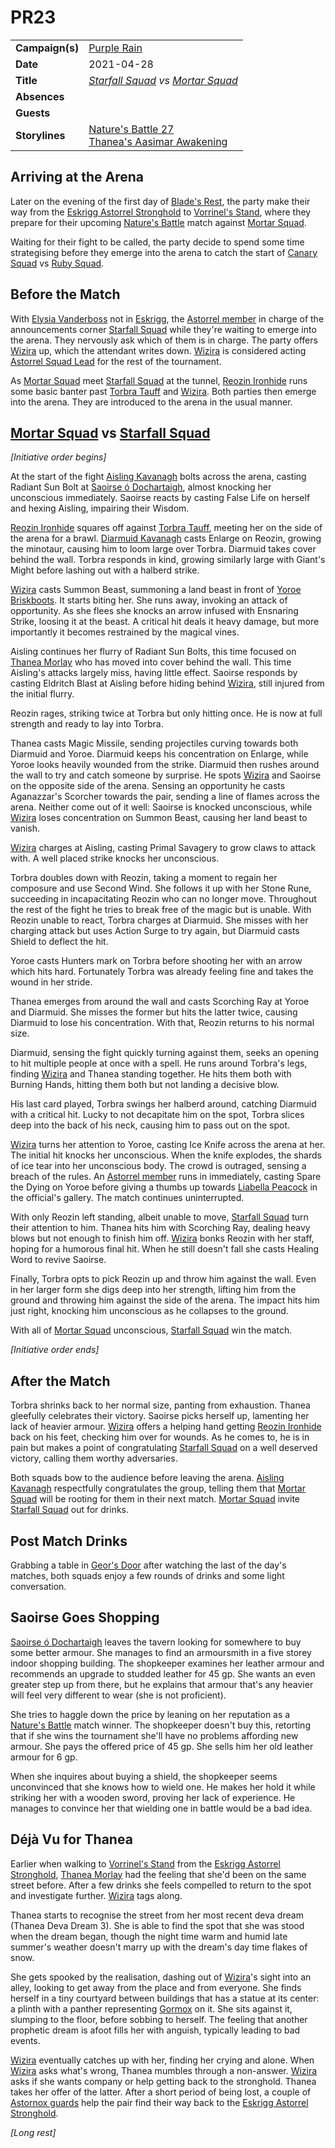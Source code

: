 # PR23

|||
| --- | --- |
| **Campaign(s)** | [Purple Rain](../campaigns/purple-rain.md) | session.2
| **Date** | 2021-04-28 |
| **Title** | *[Starfall Squad](../organisations/astorrel/squads/starfall-squad.md) vs [Mortar Squad](../organisations/astorrel/squads/mortar-squad.md)* |
| **Absences** | |
| **Guests** | |
| **Storylines** | [Nature's Battle 27](../storylines/natures-battle-27.md)<br />[Thanea's Aasimar Awakening](../storylines/thaneas-aasimar-awakening.md) |

## Arriving at the Arena

Later on the evening of the first day of [Blade's Rest](../festivals/blades-rest.md), the party make their way from the [Eskrigg Astorrel Stronghold](../places/strongholds/eskrigg-astorrel-stronghold.md) to [Vorrinel's Stand](../places/buildings/vorrinels-stand.md), where they prepare for their upcoming [Nature's Battle](../mechanics/roleplay/natures-battle.md) match against [Mortar Squad](../organisations/astorrel/squads/mortar-squad.md).

Waiting for their fight to be called, the party decide to spend some time strategising before they emerge into the arena to catch the start of [Canary Squad](../organisations/astorrel/squads/canary-squad.md) vs [Ruby Squad](../organisations/astorrel/squads/ruby-squad.md).

## Before the Match

With [Elysia Vanderboss](../characters/elysia-vanderboss.md) not in [Eskrigg](../places/cities/eskrigg.md), the [Astorrel member](../organisations/astorrel/ranks/astorrel-member.md) in charge of the announcements corner [Starfall Squad](../organisations/astorrel/squads/starfall-squad.md) while they're waiting to emerge into the arena. They nervously ask which of them is in charge. The party offers [Wizira](../characters/wizira.md) up, which the attendant writes down. [Wizira](../characters/wizira.md) is considered acting [Astorrel Squad Lead](../organisations/astorrel/ranks/astorrel-squad-lead.md) for the rest of the tournament.

As [Mortar Squad](../organisations/astorrel/squads/mortar-squad.md) meet [Starfall Squad](../organisations/astorrel/squads/starfall-squad.md) at the tunnel, [Reozin Ironhide](../characters/reozin-ironhide.md) runs some basic banter past [Torbra Tauff](../characters/torbra-tauff.md) and [Wizira](../characters/wizira.md). Both parties then emerge into the arena. They are introduced to the arena in the usual manner.

## [Mortar Squad](../organisations/astorrel/squads/mortar-squad.md) vs [Starfall Squad](../organisations/astorrel/squads/starfall-squad.md)

*[Initiative order begins]*

At the start of the fight [Aisling Kavanagh](../characters/aisling-kavanagh.md) bolts across the arena, casting Radiant Sun Bolt at [Saoirse ó Dochartaigh](../characters/saoirse-o-dochartaigh.md), almost knocking her unconscious immediately. Saoirse reacts by casting False Life on herself and hexing Aisling, impairing their Wisdom.

[Reozin Ironhide](../characters/reozin-ironhide.md) squares off against [Torbra Tauff](../characters/torbra-tauff.md), meeting her on the side of the arena for a brawl. [Diarmuid Kavanagh](../characters/diarmuid-kavanagh.md) casts Enlarge on Reozin, growing the minotaur, causing him to loom large over Torbra. Diarmuid takes cover behind the wall. Torbra responds in kind, growing similarly large with Giant's Might before lashing out with a halberd strike.

[Wizira](../characters/wizira.md) casts Summon Beast, summoning a land beast in front of [Yoroe Briskboots](../characters/yoroe-briskboots.md). It starts biting her. She runs away, invoking an attack of opportunity. As she flees she knocks an arrow infused with Ensnaring Strike, loosing it at the beast. A critical hit deals it heavy damage, but more importantly it becomes restrained by the magical vines.

Aisling continues her flurry of Radiant Sun Bolts, this time focused on [Thanea Morlay](../characters/thanea-morlay.md) who has moved into cover behind the wall. This time Aisling's attacks largely miss, having little effect. Saoirse responds by casting Eldritch Blast at Aisling before hiding behind [Wizira](../characters/wizira.md), still injured from the initial flurry.

Reozin rages, striking twice at Torbra but only hitting once. He is now at full strength and ready to lay into Torbra.

Thanea casts Magic Missile, sending projectiles curving towards both Diarmuid and Yoroe. Diarmuid keeps his concentration on Enlarge, while Yoroe looks heavily wounded from the strike. Diarmuid then rushes around the wall to try and catch someone by surprise. He spots [Wizira](../characters/wizira.md) and Saoirse on the opposite side of the arena. Sensing an opportunity he casts Aganazzar's Scorcher towards the pair, sending a line of flames across the arena. Neither come out of it well: Saoirse is knocked unconscious, while [Wizira](../characters/wizira.md) loses concentration on Summon Beast, causing her land beast to vanish.

[Wizira](../characters/wizira.md) charges at Aisling, casting Primal Savagery to grow claws to attack with. A well placed strike knocks her unconscious.

Torbra doubles down with Reozin, taking a moment to regain her composure and use Second Wind. She follows it up with her Stone Rune, succeeding in incapacitating Reozin who can no longer move. Throughout the rest of the fight he tries to break free of the magic but is unable. With Reozin unable to react, Torbra charges at Diarmuid. She misses with her charging attack but uses Action Surge to try again, but Diarmuid casts Shield to deflect the hit.

Yoroe casts Hunters mark on Torbra before shooting her with an arrow which hits hard. Fortunately Torbra was already feeling fine and takes the wound in her stride.

Thanea emerges from around the wall and casts Scorching Ray at Yoroe and Diarmuid. She misses the former but hits the latter twice, causing Diarmuid to lose his concentration. With that, Reozin returns to his normal size.

Diarmuid, sensing the fight quickly turning against them, seeks an opening to hit multiple people at once with a spell. He runs around Torbra's legs, finding [Wizira](../characters/wizira.md) and Thanea standing together. He hits them both with Burning Hands, hitting them both but not landing a decisive blow.

His last card played, Torbra swings her halberd around, catching Diarmuid with a critical hit. Lucky to not decapitate him on the spot, Torbra slices deep into the back of his neck, causing him to pass out on the spot.

[Wizira](../characters/wizira.md) turns her attention to Yoroe, casting Ice Knife across the arena at her. The initial hit knocks her unconscious. When the knife explodes, the shards of ice tear into her unconscious body. The crowd is outraged, sensing a breach of the rules. An [Astorrel member](../organisations/astorrel/ranks/astorrel-member.md) runs in immediately, casting Spare the Dying on Yoroe before giving a thumbs up towards [Liabella Peacock](../characters/liabella-peacock.md) in the official's gallery. The match continues uninterrupted.

With only Reozin left standing, albeit unable to move, [Starfall Squad](../organisations/astorrel/squads/starfall-squad.md) turn their attention to him. Thanea hits him with Scorching Ray, dealing heavy blows but not enough to finish him off. [Wizira](../characters/wizira.md) bonks Reozin with her staff, hoping for a humorous final hit. When he still doesn't fall she casts Healing Word to revive Saoirse.

Finally, Torbra opts to pick Reozin up and throw him against the wall. Even in her larger form she digs deep into her strength, lifting him from the ground and throwing him against the side of the arena. The impact hits him just right, knocking him unconscious as he collapses to the ground.

With all of [Mortar Squad](../organisations/astorrel/squads/mortar-squad.md) unconscious, [Starfall Squad](../organisations/astorrel/squads/starfall-squad.md) win the match.

*[Initiative order ends]*

## After the Match

Torbra shrinks back to her normal size, panting from exhaustion. Thanea gleefully celebrates their victory. Saoirse picks herself up, lamenting her lack of heavier armour. [Wizira](../characters/wizira.md) offers a helping hand getting [Reozin Ironhide](../characters/reozin-ironhide.md) back on his feet, checking him over for wounds. As he comes to, he is in pain but makes a point of congratulating [Starfall Squad](../organisations/astorrel/squads/starfall-squad.md) on a well deserved victory, calling them worthy adversaries.

Both squads bow to the audience before leaving the arena. [Aisling Kavanagh](../characters/aisling-kavanagh.md) respectfully congratulates the group, telling them that [Mortar Squad](../organisations/astorrel/squads/mortar-squad.md) will be rooting for them in their next match. [Mortar Squad](../organisations/astorrel/squads/mortar-squad.md) invite [Starfall Squad](../organisations/astorrel/squads/starfall-squad.md) out for drinks.

## Post Match Drinks

Grabbing a table in [Geor's Door](../places/buildings/inns-taverns/geors-door.md) after watching the last of the day's matches, both squads enjoy a few rounds of drinks and some light conversation.

## Saoirse Goes Shopping

[Saoirse ó Dochartaigh](../characters/saoirse-o-dochartaigh.md) leaves the tavern looking for somewhere to buy some better armour. She manages to find an armoursmith in a five storey indoor shopping building. The shopkeeper examines her leather armour and recommends an upgrade to studded leather for 45 gp. She wants an even greater step up from there, but he explains that armour that's any heavier will feel very different to wear (she is not proficient).

She tries to haggle down the price by leaning on her reputation as a [Nature's Battle](../mechanics/roleplay/natures-battle.md) match winner. The shopkeeper doesn't buy this, retorting that if she wins the tournament she'll have no problems affording new armour. She pays the offered price of 45 gp. She sells him her old leather armour for 6 gp.

When she inquires about buying a shield, the shopkeeper seems unconvinced that she knows how to wield one. He makes her hold it while striking her with a wooden sword, proving her lack of experience. He manages to convince her that wielding one in battle would be a bad idea.

## Déjà Vu for Thanea

Earlier when walking to [Vorrinel's Stand](../places/buildings/vorrinels-stand.md) from the [Eskrigg Astorrel Stronghold](../places/strongholds/eskrigg-astorrel-stronghold.md), [Thanea Morlay](../characters/thanea-morlay.md) had the feeling that she'd been on the same street before. After a few drinks she feels compelled to return to the spot and investigate further. [Wizira](../characters/wizira.md) tags along.

Thanea starts to recognise the street from her most recent deva dream (Thanea Deva Dream 3). She is able to find the spot that she was stood when the dream began, though the night time warm and humid late summer's weather doesn't marry up with the dream's day time flakes of snow.

She gets spooked by the realisation, dashing out of [Wizira](../characters/wizira.md)'s sight into an alley, looking to get away from the place and from everyone. She finds herself in a tiny courtyard between buildings that has a statue at its center: a plinth with a panther representing [Gormox](../gods/deities/gormox.md) on it. She sits against it, slumping to the floor, before sobbing to herself. The feeling that another prophetic dream is afoot fills her with anguish, typically leading to bad events.

[Wizira](../characters/wizira.md) eventually catches up with her, finding her crying and alone. When [Wizira](../characters/wizira.md) asks what's wrong, Thanea mumbles through a non-answer. [Wizira](../characters/wizira.md) asks if she wants company or help getting back to the stronghold. Thanea takes her offer of the latter. After a short period of being lost, a couple of [Astornox guards](../organisations/astornox/ranks/astornox-guard.md) help the pair find their way back to the [Eskrigg Astorrel Stronghold](../places/strongholds/eskrigg-astorrel-stronghold.md).

*[Long rest]*
